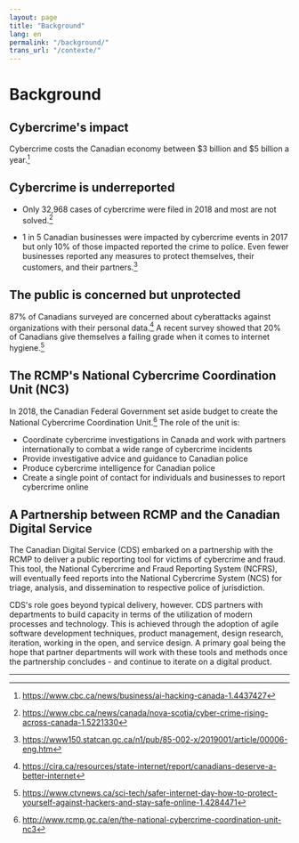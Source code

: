 ```yaml
---
layout: page
title: "Background"
lang: en
permalink: "/background/"
trans_url: "/contexte/"
---
```


# Background

## Cybercrime's impact
Cybercrime costs the Canadian economy between $3 billion and $5
billion a year.[^estimatedcosts]

[^estimatedcosts]: https://www.cbc.ca/news/business/ai-hacking-canada-1.4437427

## Cybercrime is underreported
- Only 32,968 cases of cybercrime were filed in 2018 and most are not solved.[^unsolvedcybercrimes]

- 1 in 5 Canadian businesses were impacted by cybercrime events in
2017 but only 10% of those impacted reported the crime to
police. Even fewer businesses reported any measures to protect
themselves, their customers, and their
partners.[^statscancybercrimeandbusinesses]

[^unsolvedcybercrimes]: https://www.cbc.ca/news/canada/nova-scotia/cyber-crime-rising-across-canada-1.5221330
[^statscancybercrimeandbusinesses]: https://www150.statcan.gc.ca/n1/pub/85-002-x/2019001/article/00006-eng.htm

## The public is concerned but unprotected
87% of Canadians surveyed are concerned about cyberattacks
against organizations with their personal
data.[^concernedcanadians]
A recent survey showed that 20% of Canadians give themselves a
failing grade when it comes to internet hygiene.[^staysafe]

[^concernedcanadians]: https://cira.ca/resources/state-internet/report/canadians-deserve-a-better-internet
[^staysafe]: https://www.ctvnews.ca/sci-tech/safer-internet-day-how-to-protect-yourself-against-hackers-and-stay-safe-online-1.4284471

## The RCMP's National Cybercrime Coordination Unit (NC3)
In 2018, the Canadian Federal Government set aside budget to
create the National Cybercrime Coordination Unit.[^NC3] The role of
the unit is:
- Coordinate cybercrime investigations in Canada and work with
partners internationally to combat a wide range of cybercrime
incidents
- Provide investigative advice and guidance to Canadian police
- Produce cybercrime intelligence for Canadian police
- Create a single point of contact for individuals and businesses
to report cybercrime online

[^NC3]: http://www.rcmp.gc.ca/en/the-national-cybercrime-coordination-unit-nc3

## A Partnership between RCMP and the Canadian Digital Service
The Canadian Digital Service (CDS) embarked on a partnership with the RCMP to deliver a public reporting tool for victims of cybercrime and fraud. This tool, the National Cybercrime and Fraud Reporting System (NCFRS), will eventually feed reports into the National Cybercrime System (NCS) for triage, analysis, and dissemination to respective police of jurisdiction.

CDS's role goes beyond typical delivery, however. CDS partners with departments to build capacity in terms of the utilization of modern processes and technology. This is achieved through the adoption of agile software development techniques, product management, design research, iteration, working in the open, and service design. A primary goal being the hope that partner departments will work with these tools and methods once the partnership concludes - and continue to iterate on a digital product.

---
